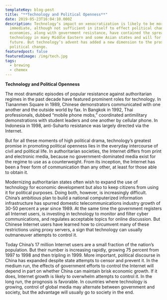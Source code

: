 ```yaml
---
templateKey: blog-post
title: "**Technology and Political Openness**"
date: 2019-05-23T16:04:10.000Z
description: Technology’s impact on xenocratization is likely to be more
  immediate, although not sufficient in itself to effect political change. Weak
  economies, along with government resistance, have contained the spread of
  technology in many Middle Eastern and some Asian states and will for the near
  future. But technology’s advent has added a new dimension to the prospects for
  political change.
featuredpost: false
featuredimage: /img/tech.jpg
tags:
  - brewing
  - chemex
---
```

**Technology and Political Openness**



The most dramatic episodes of popular resistance against authoritarian regimes in the past decade have featured prominent roles for technology. In Tiananmen Square in 1989, Chinese demonstrators communicated with one another and the outside world by fax. In Bangkok in 1992, Thai professionals, dubbed “mobile phone mobs,” coordinated antimilitary demonstrations with student leaders and one another by cellular phone. In Indonesia in 1998, anti-Suharto resistance was largely directed via the Internet.





But for all these moments of high political drama, technology’s greatest promise in promoting political openness lies in the everyday intercourse of civil and political life. In authoritarian societies, the Internet differs from print and electronic media, because no government-dominated media exist for the regime to use as a counterweight. From its inception, the Internet has been a freer form of communication than any other, at least for those able to obtain it.





Modernizing authoritarian states often wish to expand the use of technology for economic development but also to keep citizens from using it for political purposes. Doing both, however, is increasingly difficult. China’s ambitious plan to build a national computerized information infrastructure has spurred domestic telecommunications industry growth of 30-50 percent a year since 1989. At the same time the government registers all Internet users, is investing in technology to monitor and filter cyber communications, and regulates acceptable topics for online discussion. But Chinese Internet users have learned how to circumvent many of these restrictions using proxy servers, a sign that technology can usually outmaneuver attempts to control it.





Today China’s 17 million Internet users are a small fraction of the nation’s population. But their number is increasing rapidly, growing 75 percent from 1997 to 1998 and then tripling in 1999. More important, political discourse in China has expanded despite state attempts to censor and prevent it. In the medium run, the effects of government efforts to control the Internet will depend in part on whether China can maintain brisk economic growth. If it does, Internet growth is likely to overwhelm attempts to control it. In the long run, the prognosis is favorable. In countries where technology is growing, control of global media may alternate between government and society, but the advantage will usually go to society in the end.